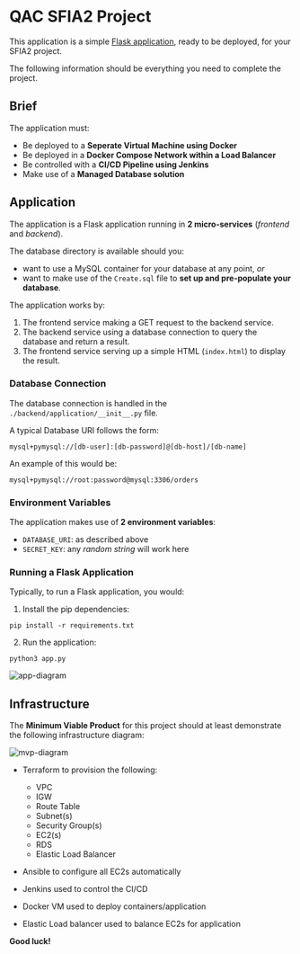 # QAC SFIA2 Project

This application is a simple [Flask application](https://flask.palletsprojects.com/en/1.1.x/quickstart/#a-minimal-application), ready to be deployed, for your SFIA2 project.

The following information should be everything you need to complete the project.

## Brief

The application must:

- Be deployed to a **Seperate Virtual Machine using Docker**
- Be deployed in a **Docker Compose Network within a Load Balancer**
- Be controlled with a **CI/CD Pipeline using Jenkins**
- Make use of a **Managed Database solution**

## Application

The application is a Flask application running in **2 micro-services** (*frontend* and *backend*).  

The database directory is available should you: 
  - want to use a MySQL container for your database at any point, *or*
  - want to make use of the `Create.sql` file to **set up and pre-populate your database**.

The application works by:
1. The frontend service making a GET request to the backend service. 
2. The backend service using a database connection to query the database and return a result.
3. The frontend service serving up a simple HTML (`index.html`) to display the result.

### Database Connection

The database connection is handled in the `./backend/application/__init__.py` file.

A typical Database URI follows the form:

```
mysql+pymysql://[db-user]:[db-password]@[db-host]/[db-name]
```

An example of this would be:

```
mysql+pymysql://root:password@mysql:3306/orders
```

### Environment Variables

The application makes use of **2 environment variables**:

- `DATABASE_URI`: as described above
- `SECRET_KEY`: any *random string* will work here

### Running a Flask Application

Typically, to run a Flask application, you would:

1. Install the pip dependencies:

```
pip install -r requirements.txt
```

2. Run the application:

```
python3 app.py
```

![app-diagram](https://i.imgur.com/wnbDazy.png)


## Infrastructure

The **Minimum Viable Product** for this project should at least demonstrate the following infrastructure diagram:

![mvp-diagram](https://i.imgur.com/tW80MrE.png)

- Terraform to provision the following: 
  - VPC
  - IGW
  - Route Table
  - Subnet(s)
  - Security Group(s)
  - EC2(s)
  - RDS
  - Elastic Load Balancer

- Ansible to configure all EC2s automatically 
- Jenkins used to control the CI/CD 
- Docker VM used to deploy containers/application
- Elastic Load balancer used to balance EC2s for application

**Good luck!**

